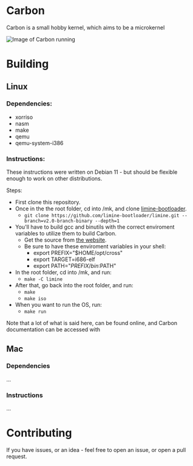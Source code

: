 # Carbon

Carbon is a small hobby kernel, which aims to be a microkernel

![Image of Carbon running](https://cdn.discordapp.com/attachments/770712465729912832/906606508920430662/Screen_Shot_2021-11-06_at_19.10.29.png)

# Building

## Linux

### Dependencies:

- xorriso
- nasm
- make
- qemu
- qemu-system-i386

### Instructions:

These instructions were written on Debian 11 - but should be flexible enough to work on other distributions.

Steps:

- First clone this repository.
- Once in the the root folder, cd into /mk, and clone [limine-bootloader](https://github.com/limine-bootloader/limine.git).
  - `git clone https://github.com/limine-bootloader/limine.git --branch=v2.0-branch-binary --depth=1`
- You'll have to build gcc and binutils with the correct enviroment variables to utilize them to build Carbon.
  - Get the source from [the website](https://ftp.gnu.org/gnu/).
  - Be sure to have these enviroment variables in your shell:
    - export PREFIX="$HOME/opt/cross"
    - export TARGET=i686-elf
    - export PATH="$PREFIX/bin:$PATH"
- In the root folder, cd into /mk, and run:
  - `make -C limine`
- After that, go back into the root folder, and run:
  - `make`
  - `make iso`
- When you want to run the OS, run:
  - `make run`

Note that a lot of what is said here, can be found online, and Carbon documentation can be accessed with

## Mac

### Dependencies

...

### Instructions

...

# Contributing

If you have issues, or an idea - feel free to open an issue, or open a pull request.
